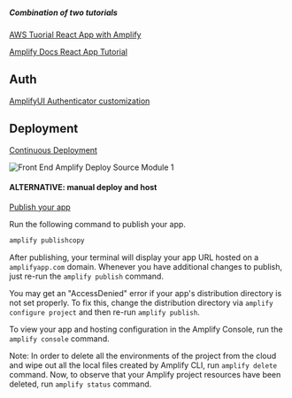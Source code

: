 ##### Combination of two tutorials

[AWS Tuorial React App with Amplify](https://aws.amazon.com/getting-started/hands-on/build-react-app-amplify-graphql/module-one/)

[Amplify Docs React App Tutorial](https://docs.amplify.aws/start/getting-started/setup/q/integration/react/#initialize-a-new-backend)

## Auth

[AmplifyUI Authenticator customization](https://ui.docs.amplify.aws/react/components/authenticator#customization)

## Deployment

[Continuous Deployment](https://aws.amazon.com/getting-started/hands-on/build-react-app-amplify-graphql/module-one/)

![Front End Amplify Deploy Source Module 1](https://d1.awsstatic.com/webteam/getting_started/GSRC%202020%20updates/Front%20End/Front%20End%20Amplify%20Deploy%20Source%20Module%201.00becc211a8ecd42349cffb87406449074ed2e5c.png)

#### ALTERNATIVE: manual deploy and host

[Publish your app](https://docs.amplify.aws/start/getting-started/hosting/q/integration/react/#publish-your-app)

Run the following command to publish your app.

```bash
amplify publishcopy
```

After publishing, your terminal will display your app URL hosted on a `amplifyapp.com` domain. Whenever you have additional changes to publish, just re-run the `amplify publish` command.

You may get an "AccessDenied" error if your app's distribution directory is not set properly. To fix this, change the distribution directory via `amplify configure project` and then re-run `amplify publish`.

To view your app and hosting configuration in the Amplify Console, run the `amplify console` command.

Note: In order to delete all the environments of the project from the cloud and wipe out all the local files created by Amplify CLI, run `amplify delete` command. Now, to observe that your Amplify project resources have been deleted, run `amplify status` command.
